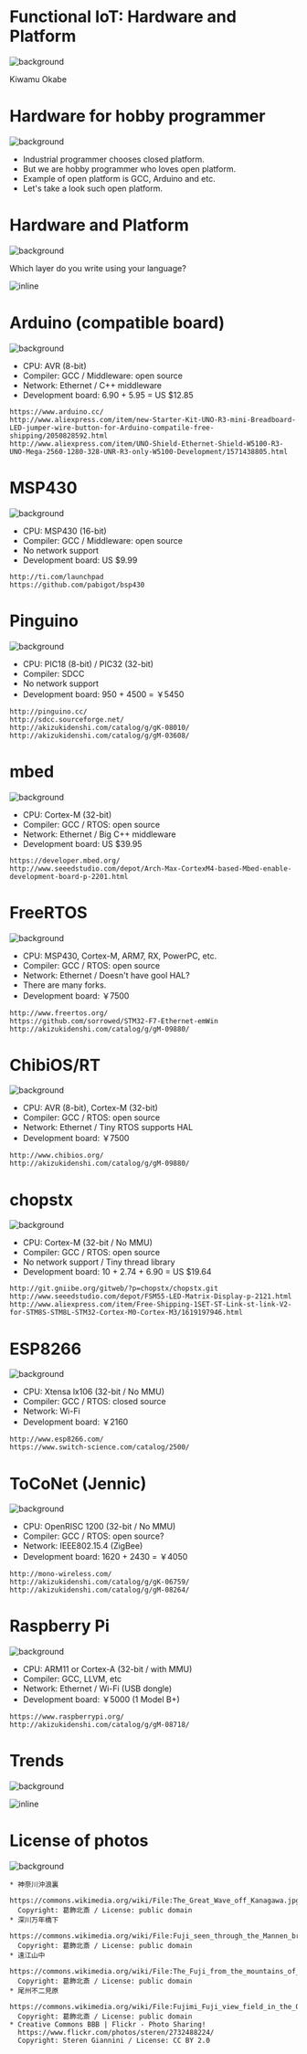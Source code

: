 # Functional IoT: Hardware and Platform
![background](img/The_Fuji_from_the_mountains_of_Totomi.png)

Kiwamu Okabe

# Hardware for hobby programmer
![background](img/Fujimi_Fuji_view_field_in_the_Owari_province.png)

* Industrial programmer chooses closed platform.
* But we are hobby programmer who loves open platform.
* Example of open platform is GCC, Arduino and etc.
* Let's take a look such open platform.

# Hardware and Platform
![background](img/Fuji_seen_through_the_Mannen_bridge_at_Fukagawa.png)

Which layer do you write using your language?

![inline](draw/layer.png)

# Arduino (compatible board)
![background](img/arduino_uno.png)

* CPU: AVR (8-bit)
* Compiler: GCC / Middleware: open source
* Network: Ethernet / C++ middleware
* Development board: 6.90 + 5.95 = US $12.85

```
https://www.arduino.cc/
http://www.aliexpress.com/item/new-Starter-Kit-UNO-R3-mini-Breadboard-LED-jumper-wire-button-for-Arduino-compatile-free-shipping/2050828592.html
http://www.aliexpress.com/item/UNO-Shield-Ethernet-Shield-W5100-R3-UNO-Mega-2560-1280-328-UNR-R3-only-W5100-Development/1571438805.html
```

# MSP430
![background](img/launchpad-mspexp430g2-01.png)

* CPU: MSP430 (16-bit)
* Compiler: GCC / Middleware: open source
* No network support
* Development board: US $9.99

```
http://ti.com/launchpad
https://github.com/pabigot/bsp430
```

# Pinguino
![background](img/pinguino-K-08010.png)

* CPU: PIC18 (8-bit) / PIC32 (32-bit)
* Compiler: SDCC
* No network support
* Development board: 950 + 4500 = ￥5450

```
http://pinguino.cc/
http://sdcc.sourceforge.net/
http://akizukidenshi.com/catalog/g/gK-08010/
http://akizukidenshi.com/catalog/g/gM-03608/
```

# mbed
![background](img/mbed-Arch-Max.png)

* CPU: Cortex-M (32-bit)
* Compiler: GCC / RTOS: open source
* Network: Ethernet / Big C++ middleware
* Development board: US $39.95

```
https://developer.mbed.org/
http://www.seeedstudio.com/depot/Arch-Max-CortexM4-based-Mbed-enable-development-board-p-2201.html
```

# FreeRTOS
![background](img/stm32f7-discovery-freertos.png)

* CPU: MSP430, Cortex-M, ARM7, RX, PowerPC, etc.
* Compiler: GCC / RTOS: open source
* Network: Ethernet / Doesn't have gool HAL?
* There are many forks.
* Development board: ￥7500

```
http://www.freertos.org/
https://github.com/sorrowed/STM32-F7-Ethernet-emWin
http://akizukidenshi.com/catalog/g/gM-09880/
```

# ChibiOS/RT
![background](img/stm32f7-discovery-chibios.png)

* CPU: AVR (8-bit), Cortex-M (32-bit)
* Compiler: GCC / RTOS: open source
* Network: Ethernet / Tiny RTOS supports HAL
* Development board: ￥7500

```
http://www.chibios.org/
http://akizukidenshi.com/catalog/g/gM-09880/
```

# chopstx
![background](img/fsm-55.png)

* CPU: Cortex-M (32-bit / No MMU)
* Compiler: GCC / RTOS: open source
* No network support / Tiny thread library
* Development board: 10 + 2.74 + 6.90 = US $19.64

```
http://git.gniibe.org/gitweb/?p=chopstx/chopstx.git
http://www.seeedstudio.com/depot/FSM55-LED-Matrix-Display-p-2121.html
http://www.aliexpress.com/item/Free-Shipping-1SET-ST-Link-st-link-V2-for-STM8S-STM8L-STM32-Cortex-M0-Cortex-M3/1619197946.html
```

# ESP8266
![background](img/ESP-WROOM-02-dev.png)

* CPU: Xtensa lx106 (32-bit / No MMU)
* Compiler: GCC / RTOS: closed source
* Network: Wi-Fi
* Development board: ￥2160

```
http://www.esp8266.com/
https://www.switch-science.com/catalog/2500/
```

# ToCoNet (Jennic)
![background](img/twe-lite.png)

* CPU: OpenRISC 1200 (32-bit / No MMU)
* Compiler: GCC / RTOS: open source?
* Network: IEEE802.15.4 (ZigBee)
* Development board: 1620 + 2430 = ￥4050

```
http://mono-wireless.com/
http://akizukidenshi.com/catalog/g/gK-06759/
http://akizukidenshi.com/catalog/g/gM-08264/
```

# Raspberry Pi
![background](img/Raspberry-Pi.png)

* CPU: ARM11 or Cortex-A (32-bit / with MMU)
* Compiler: GCC, LLVM, etc
* Network: Ethernet / Wi-Fi (USB dongle)
* Development board: ￥5000 (1 Model B+)

```
https://www.raspberrypi.org/
http://akizukidenshi.com/catalog/g/gM-08718/
```

# Trends
![background](img/The_Great_Wave_off_Kanagawa.png)

![inline](img/trends.png)

# License of photos
![background](img/creative_commons.png)

```
* 神奈川沖浪裏
  https://commons.wikimedia.org/wiki/File:The_Great_Wave_off_Kanagawa.jpg
  Copyright: 葛飾北斎 / License: public domain
* 深川万年橋下
  https://commons.wikimedia.org/wiki/File:Fuji_seen_through_the_Mannen_bridge_at_Fukagawa.jpg
  Copyright: 葛飾北斎 / License: public domain
* 遠江山中
  https://commons.wikimedia.org/wiki/File:The_Fuji_from_the_mountains_of_Totomi.jpg
  Copyright: 葛飾北斎 / License: public domain
* 尾州不二見原
  https://commons.wikimedia.org/wiki/File:Fujimi_Fuji_view_field_in_the_Owari_province.jpg
  Copyright: 葛飾北斎 / License: public domain
* Creative Commons BBB | Flickr - Photo Sharing!
  https://www.flickr.com/photos/steren/2732488224/
  Copyright: Steren Giannini / License: CC BY 2.0
```

